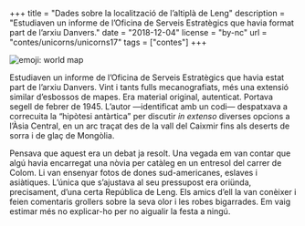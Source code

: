 +++
title = "Dades sobre la localització de l’altiplà de Leng"
description = "Estudiaven un informe de l’Oficina de Serveis Estratègics que havia format part de l’arxiu Danvers."
date = "2018-12-04"
license = "by-nc"
url = "contes/unicorns/unicorns17"
tags = ["contes"]
+++

<img class="emoji" alt="emoji: world map" src="/contes/unicorns/twemoji/1f5fa.svg">

Estudiaven un informe de l’Oficina de Serveis Estratègics que havia estat part de l’arxiu Danvers. Vint i tants fulls mecanografiats, més una extensió similar d’esbossos de mapes. Era material original, autenticat. Portava segell de febrer de 1945. L’autor —identificat amb un codi— despatxava a correcuita la “hipòtesi antàrtica” per discutir *in extenso* diverses opcions a l’Àsia Central, en un arc traçat des de la vall del Caixmir fins als deserts de sorra i de glaç de Mongòlia.

Pensava que aquest era un debat ja resolt. Una vegada em van contar que algú havia encarregat una nòvia per catàleg en un entresol del carrer de Colom. Li van ensenyar fotos de dones sud-americanes, eslaves i asiàtiques. L’única que s’ajustava al seu pressupost era oriünda, precisament, d’una certa República de Leng. Els amics d’ell la van conèixer i feien comentaris grollers sobre la seva olor i les robes bigarrades. Em vaig estimar més no explicar-ho per no aigualir la festa a ningú.
